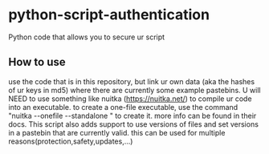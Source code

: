 # python-script-authentication
Python code that allows you to secure ur script

## How to use

use the code that is in this repository, but link ur own data (aka the hashes of ur keys in md5) where there are currently some example pastebins.
U will NEED to use something like nuitka (https://nuitka.net/) to compile ur code into an executable. to create a one-file executable, use the
command
"nuitka --onefile --standalone <PathToFile>" to create it. more info can be found in their docs. This script also adds support to use versions of files and 
  set versions in a pastebin that are currently valid. this can be used for multiple reasons(protection,safety,updates,...)
  
